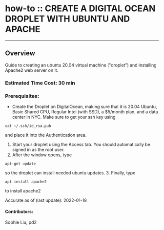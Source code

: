 # how-to :: CREATE A DIGITAL OCEAN DROPLET WITH UBUNTU AND APACHE
---
## Overview
Guide to creating an ubuntu 20.04 virtual machine ("droplet") and installing Apache2 web server on it.

### Estimated Time Cost: 30 min

### Prerequisites:

- Create the Droplet on DigitalOcean, making sure that it is 20.04 Ubuntu, Basic Shared CPU, Regular Intel (with SSD), a $5/month plan, and a data center in NYC.  Make sure to get your ssh key using
```
cat ~/.ssh/id_rsa.pub
```
and place it into the Authentication area.

1. Start your droplet using the Access tab. You should automatically be signed in as the root user.
2. After the window opens, type
```
apt-get update
```
so the droplet can install needed ubuntu updates.
3. Finally, type
```
apt install apache2
```
to install apache2

Accurate as of (last update): 2022-01-18

#### Contributors:  
Sophie Liu, pd2  
